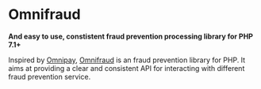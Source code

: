 # Omnifraud

**And easy to use, constistent fraud prevention processing library for PHP 7.1+**

Inspired by [Omnipay](https://github.com/thephpleague/omnipay),
[Omnifraud](https://github.com/lxrco/omnifraud) is an fraud prevention library for PHP.
It aims at providing a clear and consistent API for interacting with different fraud prevention service.
